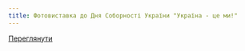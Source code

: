 ```yaml
---
title: Фотовиставка до Дня Соборності України "Україна - це ми!"
---
```


[Переглянути](1.pdf)
